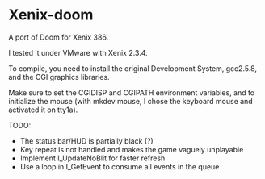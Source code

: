 # Xenix-doom
A port of Doom for Xenix 386.

I tested it under VMware with Xenix 2.3.4.

To compile, you need to install the original Development System, gcc2.5.8, and the CGI
graphics libraries.

Make sure to set the CGIDISP and CGIPATH environment variables, and to initialize the 
mouse (with mkdev mouse, I chose the keyboard mouse and activated it on tty1a).

TODO: 
- The status bar/HUD is partially black (?)
- Key repeat is not handled and makes the game vaguely unplayable
- Implement I_UpdateNoBlit for faster refresh
- Use a loop in I_GetEvent to consume all events in the queue
